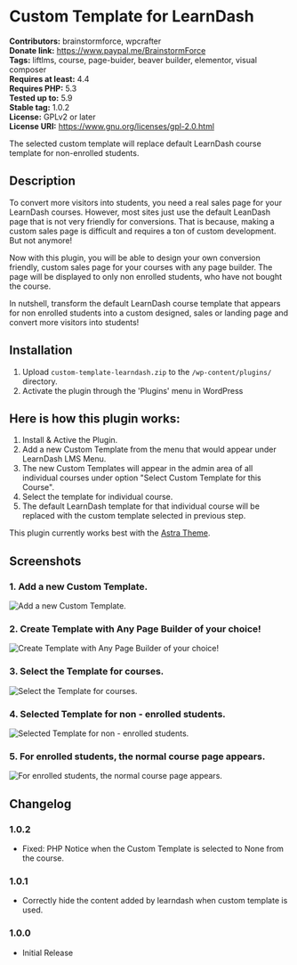 # Custom Template for LearnDash #
**Contributors:** brainstormforce, wpcrafter  
**Donate link:** https://www.paypal.me/BrainstormForce  
**Tags:** liftlms, course, page-buider, beaver builder, elementor, visual composer  
**Requires at least:** 4.4  
**Requires PHP:** 5.3  
**Tested up to:** 5.9  
**Stable tag:** 1.0.2  
**License:** GPLv2 or later  
**License URI:** https://www.gnu.org/licenses/gpl-2.0.html  

The selected custom template will replace default LearnDash course template for non-enrolled students.

## Description ##

To convert more visitors into students, you need a real sales page for your LearnDash courses. However, most sites just use the default LeanDash page that is not very friendly for conversions. That is because, making a custom sales page is difficult and requires a ton of custom development. But not anymore!

Now with this plugin, you will be able to design your own conversion friendly, custom sales page for your courses with any page builder. The page will be displayed to only non enrolled students, who have not bought the course.

In nutshell, transform the default LearnDash course template that appears for non enrolled students into a custom designed, sales or landing page and convert more visitors into students!

## Installation ##

1. Upload `custom-template-learndash.zip` to the `/wp-content/plugins/` directory.
2. Activate the plugin through the 'Plugins' menu in WordPress

## Here is how this plugin works: ##
1. Install & Active the Plugin.
2. Add a new Custom Template from the menu that would appear under LearnDash LMS Menu.
3. The new Custom Templates will appear in the admin area of all individual courses under option "Select Custom Template for this Course".
4. Select the template for individual course.
5. The default LearnDash template for that individual course will be replaced with the custom template selected in previous step.

This plugin currently works best with the <a href="https://wpastra.com/?utm_source=wp-org&utm_medium=readme&utm_campaign=custom-templates-learndash">Astra Theme</a>.

## Screenshots ##

### 1. Add a new Custom Template. ###
![Add a new Custom Template.](http://ps.w.org/custom-template-for-learndash/assets/screenshot-1.png)

### 2. Create Template with Any Page Builder of your choice! ###
![Create Template with Any Page Builder of your choice!](http://ps.w.org/custom-template-for-learndash/assets/screenshot-2.png)

### 3. Select the Template for courses. ###
![Select the Template for courses.](http://ps.w.org/custom-template-for-learndash/assets/screenshot-3.png)

### 4. Selected Template for non - enrolled students. ###
![Selected Template for non - enrolled students.](http://ps.w.org/custom-template-for-learndash/assets/screenshot-4.png)

### 5. For enrolled students, the normal course page appears. ###
![For enrolled students, the normal course page appears.](http://ps.w.org/custom-template-for-learndash/assets/screenshot-5.png)


## Changelog ##

### 1.0.2 ###
- Fixed: PHP Notice when the Custom Template is selected to None from the course.

### 1.0.1 ###
- Correctly hide the content added by learndash when custom template is used.

### 1.0.0 ###
- Initial Release
